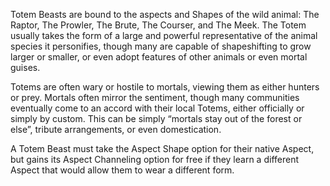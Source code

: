 Totem Beasts are bound to the aspects and Shapes of the wild animal: The Raptor, The Prowler, The Brute, The Courser, and The Meek. The Totem usually takes the form of a large and powerful representative of the animal species it personifies, though many are capable of shapeshifting to grow larger or smaller, or even adopt features of other animals or even mortal guises.

Totems are often wary or hostile to mortals, viewing them as either hunters or prey. Mortals often mirror the sentiment, though many communities eventually come to an accord with their local Totems, either officially or simply by custom. This can be simply “mortals stay out of the forest or else”, tribute arrangements, or even domestication.

A Totem Beast must take the Aspect Shape option for their native Aspect, but gains its Aspect Channeling option for free if they learn a different Aspect that would allow them to wear a different form.